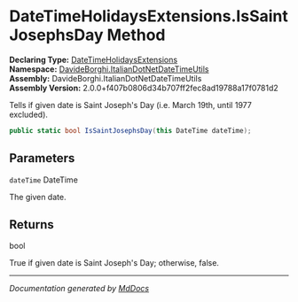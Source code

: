 ﻿<!--  
  <auto-generated>   
    The contents of this file were generated by a tool.  
    Changes to this file may be list if the file is regenerated  
  </auto-generated>   
-->

# DateTimeHolidaysExtensions.IsSaintJosephsDay Method

**Declaring Type:** [DateTimeHolidaysExtensions](../index.md)  
**Namespace:** [DavideBorghi.ItalianDotNetDateTimeUtils](../../index.md)  
**Assembly:** DavideBorghi.ItalianDotNetDateTimeUtils  
**Assembly Version:** 2.0.0+f407b0806d34b707ff2fec8ad19788a17f0781d2

Tells if given date is Saint Joseph's Day (i.e. March 19th, until 1977 excluded).

```csharp
public static bool IsSaintJosephsDay(this DateTime dateTime);
```

## Parameters

`dateTime`  DateTime

The given date.

## Returns

bool

True if given date is Saint Joseph's Day; otherwise, false.

___

*Documentation generated by [MdDocs](https://github.com/ap0llo/mddocs)*
